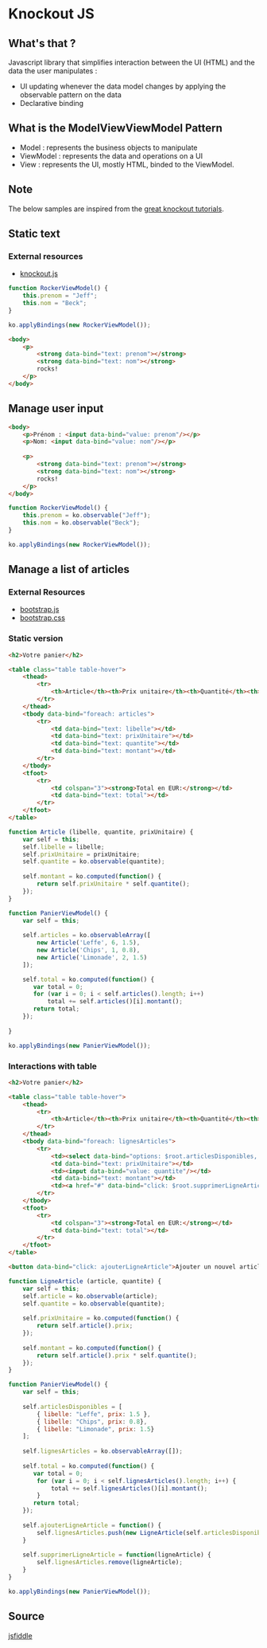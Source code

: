 # Knockout JS

## What's that ?

Javascript library that simplifies interaction between the UI (HTML) and the data the user manipulates :
* UI updating whenever the data model changes by applying the observable pattern on the data
* Declarative binding

## What is the ModelViewViewModel Pattern

* Model : represents the business objects to manipulate
* ViewModel : represents the data and operations on a UI
* View : represents the UI, mostly HTML, binded to the ViewModel.


## Note

The below samples are inspired from the [great knockout tutorials](http://learn.knockoutjs.com/).

## Static text

### External resources

* [knockout.js](http://knockoutjs.com/downloads/knockout-2.2.1.js)

```javascript
function RockerViewModel() {
    this.prenom = "Jeff";
    this.nom = "Beck";
}

ko.applyBindings(new RockerViewModel());
```

```html
<body>
    <p>
        <strong data-bind="text: prenom"></strong> 
        <strong data-bind="text: nom"></strong>
        rocks!
    </p>
</body>

```

## Manage user input

```html
<body>
    <p>Prénom : <input data-bind="value: prenom"/></p>
    <p>Nom: <input data-bind="value: nom"/></p>
    
    <p>
        <strong data-bind="text: prenom"></strong>
        <strong data-bind="text: nom"></strong>
        rocks!
    </p>
</body>
```

```javascript
function RockerViewModel() {
    this.prenom = ko.observable("Jeff");
    this.nom = ko.observable("Beck");
}

ko.applyBindings(new RockerViewModel());
```

## Manage a list of articles

### External Resources
* [bootstrap.js](http://twitter.github.io/bootstrap/assets/js/bootstrap.js)
* [bootstrap.css](http://twitter.github.io/bootstrap/assets/css/bootstrap.css)


### Static version

```html
<h2>Votre panier</h2>

<table class="table table-hover">
    <thead>
        <tr>
            <th>Article</th><th>Prix unitaire</th><th>Quantité</th><th>Montant</th>
        </tr>
    </thead>
    <tbody data-bind="foreach: articles">
        <tr>
            <td data-bind="text: libelle"></td>
            <td data-bind="text: prixUnitaire"></td>
            <td data-bind="text: quantite"></td>
            <td data-bind="text: montant"></td>
        </tr>
    </tbody>
    <tfoot>
        <tr>
            <td colspan="3"><strong>Total en EUR:</strong></td>
            <td data-bind="text: total"></td>
        </tr>
    </tfoot>
</table>
```

```javascript
function Article (libelle, quantite, prixUnitaire) {
    var self = this;
    self.libelle = libelle;
    self.prixUnitaire = prixUnitaire;    
    self.quantite = ko.observable(quantite);
    
    self.montant = ko.computed(function() {
        return self.prixUnitaire * self.quantite();
    });
}

function PanierViewModel() {
    var self = this;
    
    self.articles = ko.observableArray([
        new Article('Leffe', 6, 1.5),
        new Article('Chips', 1, 0.8),
        new Article('Limonade', 2, 1.5)
    ]);

    self.total = ko.computed(function() {
       var total = 0;
       for (var i = 0; i < self.articles().length; i++)
           total += self.articles()[i].montant();
       return total;
    });
    
}

ko.applyBindings(new PanierViewModel());
```

### Interactions with table

```html
<h2>Votre panier</h2>

<table class="table table-hover">
    <thead>
        <tr>
            <th>Article</th><th>Prix unitaire</th><th>Quantité</th><th>Montant en EUR</th><th></th>
        </tr>
    </thead>
    <tbody data-bind="foreach: lignesArticles">
        <tr>
            <td><select data-bind="options: $root.articlesDisponibles, value: article, optionsText: 'libelle'"></select></td>
            <td data-bind="text: prixUnitaire"></td>
            <td><input data-bind="value: quantite"/></td>
            <td data-bind="text: montant"></td>
            <td><a href="#" data-bind="click: $root.supprimerLigneArticle"><li class="icon-remove"></li></a></td>
        </tr>
    </tbody>
    <tfoot>
        <tr>
            <td colspan="3"><strong>Total en EUR:</strong></td>
            <td data-bind="text: total"></td>
        </tr>
    </tfoot>
</table>

<button data-bind="click: ajouterLigneArticle">Ajouter un nouvel article</button>
```

```javascript
function LigneArticle (article, quantite) {
    var self = this;
    self.article = ko.observable(article);
    self.quantite = ko.observable(quantite);
    
    self.prixUnitaire = ko.computed(function() {
        return self.article().prix;
    });  
    
    self.montant = ko.computed(function() {
        return self.article().prix * self.quantite();
    });
}

function PanierViewModel() {
    var self = this;
    
    self.articlesDisponibles = [ 
        { libelle: "Leffe", prix: 1.5 },
        { libelle: "Chips", prix: 0.8},
        { libelle: "Limonade", prix: 1.5}
    ];
    
    self.lignesArticles = ko.observableArray([]);
    
    self.total = ko.computed(function() {
       var total = 0;
        for (var i = 0; i < self.lignesArticles().length; i++) {
            total += self.lignesArticles()[i].montant();
        }
       return total;
    });
    
    self.ajouterLigneArticle = function() {
        self.lignesArticles.push(new LigneArticle(self.articlesDisponibles[0], 1));
    }
    
    self.supprimerLigneArticle = function(ligneArticle) {
        self.lignesArticles.remove(ligneArticle);
    }
}

ko.applyBindings(new PanierViewModel());
```

## Source

[jsfiddle](http://jsfiddle.net/fut49/)


